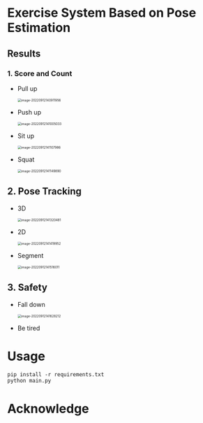 # Exercise System Based on Pose Estimation

## Results

### 1. Score and Count

- Pull up

  <img src="D:\zju_course\AI_CV\final_project\assets\image-20220912140911956.png" alt="image-20220912140911956" style="zoom:50%;" />

- Push up

  <img src="D:\zju_course\AI_CV\final_project\assets\image-20220912141005033.png" alt="image-20220912141005033" style="zoom:50%;" />

- Sit up

  <img src="D:\zju_course\AI_CV\final_project\assets\image-20220912141107986.png" alt="image-20220912141107986" style="zoom:50%;" />

- Squat

  <img src="D:\zju_course\AI_CV\final_project\assets\image-20220912141149890.png" alt="image-20220912141149890" style="zoom:50%;" />

## 2. Pose Tracking

- 3D

  <img src="D:\zju_course\AI_CV\final_project\assets\image-20220912141320481.png" alt="image-20220912141320481" style="zoom:50%;" />

- 2D

  <img src="D:\zju_course\AI_CV\final_project\assets\image-20220912141419952.png" alt="image-20220912141419952" style="zoom:50%;" />

- Segment

  <img src="D:\zju_course\AI_CV\final_project\assets\image-20220912141516011.png" alt="image-20220912141516011" style="zoom:50%;" />

## 3. Safety

- Fall down

  <img src="D:\zju_course\AI_CV\final_project\assets\image-20220912141628212.png" alt="image-20220912141628212" style="zoom:50%;" />

- Be tired



# Usage

```
pip install -r requirements.txt
python main.py
```



# Acknowledge




